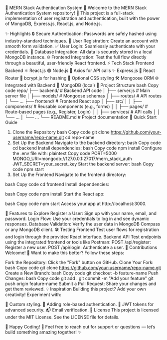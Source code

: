🌟 MERN Stack Authentication System 🌟
Welcome to the MERN Stack Authentication System repository! 🚀 This project is a full-stack implementation of user registration and authentication, built with the power of MongoDB, Express.js, React.js, and Node.js.

✨ Highlights
🔒 Secure Authentication: Passwords are safely hashed using industry-standard techniques.
📝 User Registration: Create an account with smooth form validation.
✅ User Login: Seamlessly authenticate with your credentials.
💾 Database Integration: All data is securely stored in a local MongoDB instance.
🌐 Frontend Integration: Test the full flow directly through a beautiful, user-friendly React frontend.
⚡ Tech Stack
Frontend	Backend
⚛️ React.js	🟢 Node.js
🚀 Axios for API calls	✨ Express.js
🧭 React Router	🔐 bcrypt.js for hashing
🎨 Optional CSS styling	🛠️ Mongoose ORM
🌐 Integrated with Backend	💾 MongoDB (local)
📂 Project Structure
bash
Copy code
repo/
├── backend/              # Backend API code
│   ├── server.js         # Main server file
│   ├── models/           # Mongoose schemas
│   ├── routes/           # API routes
│   └── ...
├── frontend/             # Frontend React app
│   ├── src/
│   │   ├── components/   # Reusable components (e.g., forms)
│   │   ├── pages/        # Route-based pages (e.g., Register, Login)
│   │   ├── services/     # API calls
│   │   └── ...
│   └── ...
└── README.md             # Project documentation
🚀 Quick Start Guide
1. Clone the Repository
bash
Copy code
git clone https://github.com/your-username/repo-name.git
cd repo-name
2. Set Up the Backend
Navigate to the backend directory:
bash
Copy code
cd backend
Install dependencies:
bash
Copy code
npm install
Configure the .env file with:
plaintext
Copy code
PORT=5000
MONGO_URI=mongodb://127.0.0.1:27017/mern_stack_auth
JWT_SECRET=your_secret_key
Start the backend server:
bash
Copy code
npm start
3. Set Up the Frontend
Navigate to the frontend directory:

bash
Copy code
cd frontend
Install dependencies:

bash
Copy code
npm install
Start the React app:

bash
Copy code
npm start
Access your app at http://localhost:3000.

🌈 Features to Explore
Register a User: Sign up with your name, email, and password.
Login Flow: Use your credentials to log in and see dynamic responses.
Database Validation: Verify the user data in MongoDB Compass or any MongoDB client.
🛠️ Testing
Frontend
Test user flows for registration and login through the provided React interface.
Backend API
Test endpoints using the integrated frontend or tools like Postman:
POST /api/register: Register a new user.
POST /api/login: Authenticate a user.
🌟 Contributions Welcome!
🎉 Want to make this better? Follow these steps:

Fork the Repository: Click the "Fork" button on GitHub.
Clone Your Fork:
bash
Copy code
git clone https://github.com/your-username/repo-name.git
Create a New Branch:
bash
Copy code
git checkout -b feature-name
Push Changes:
bash
Copy code
git add .
git commit -m "Add your feature"
git push origin feature-name
Submit a Pull Request: Share your changes and get them reviewed.
💡 Inspiration
Building this project? Add your own creativity! Experiment with:

🎨 Custom styling.
🔐 Adding role-based authentication.
📜 JWT tokens for advanced security.
📬 Email verification.
📜 License
This project is licensed under the MIT License. See the LICENSE file for details.

🚀 Happy Coding! 🎉
Feel free to reach out for support or questions — let’s build something amazing together! ✨

